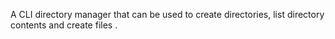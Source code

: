 A CLI directory manager that can be used to create directories, list directory contents and create files     .